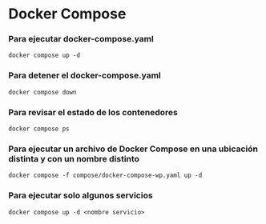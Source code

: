 # Docker Compose

### Para ejecutar docker-compose.yaml

```
docker compose up -d
```

### Para detener el docker-compose.yaml

```
docker compose down
```

### Para revisar el estado de los contenedores

```
docker compose ps
```

### Para ejecutar un archivo de Docker Compose en una ubicación distinta y con un nombre distinto

```
docker compose -f compose/docker-compose-wp.yaml up -d
```

### Para ejecutar solo algunos servicios

```
docker compose up -d <nombre servicio>
```
